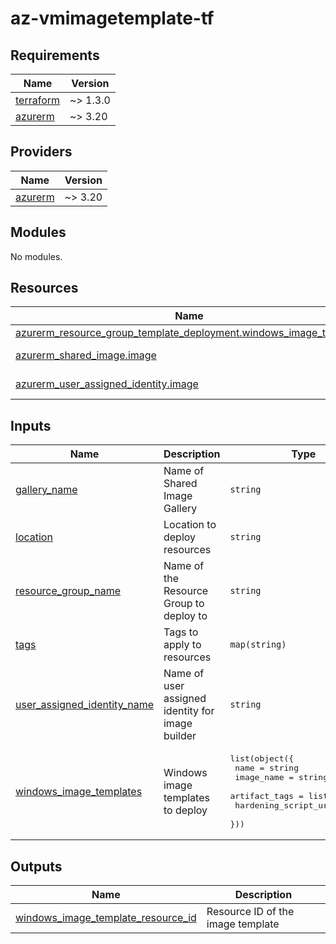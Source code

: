 # az-vmimagetemplate-tf
<!-- BEGIN_TF_DOCS -->
## Requirements

| Name | Version |
|------|---------|
| <a name="requirement_terraform"></a> [terraform](#requirement\_terraform) | ~> 1.3.0 |
| <a name="requirement_azurerm"></a> [azurerm](#requirement\_azurerm) | ~> 3.20 |

## Providers

| Name | Version |
|------|---------|
| <a name="provider_azurerm"></a> [azurerm](#provider\_azurerm) | ~> 3.20 |

## Modules

No modules.

## Resources

| Name | Type |
|------|------|
| [azurerm_resource_group_template_deployment.windows_image_template](https://registry.terraform.io/providers/hashicorp/azurerm/latest/docs/resources/resource_group_template_deployment) | resource |
| [azurerm_shared_image.image](https://registry.terraform.io/providers/hashicorp/azurerm/latest/docs/data-sources/shared_image) | data source |
| [azurerm_user_assigned_identity.image](https://registry.terraform.io/providers/hashicorp/azurerm/latest/docs/data-sources/user_assigned_identity) | data source |

## Inputs

| Name | Description | Type | Default | Required |
|------|-------------|------|---------|:--------:|
| <a name="input_gallery_name"></a> [gallery\_name](#input\_gallery\_name) | Name of Shared Image Gallery | `string` | n/a | yes |
| <a name="input_location"></a> [location](#input\_location) | Location to deploy resources | `string` | n/a | yes |
| <a name="input_resource_group_name"></a> [resource\_group\_name](#input\_resource\_group\_name) | Name of the Resource Group to deploy to | `string` | n/a | yes |
| <a name="input_tags"></a> [tags](#input\_tags) | Tags to apply to resources | `map(string)` | n/a | yes |
| <a name="input_user_assigned_identity_name"></a> [user\_assigned\_identity\_name](#input\_user\_assigned\_identity\_name) | Name of user assigned identity for image builder | `string` | n/a | yes |
| <a name="input_windows_image_templates"></a> [windows\_image\_templates](#input\_windows\_image\_templates) | Windows image templates to deploy | <pre>list(object({<br>    name                 = string<br>    image_name           = string<br>    artifact_tags        = list(string)<br>    hardening_script_url = string<br>  }))</pre> | n/a | yes |

## Outputs

| Name | Description |
|------|-------------|
| <a name="output_windows_image_template_resource_id"></a> [windows\_image\_template\_resource\_id](#output\_windows\_image\_template\_resource\_id) | Resource ID of the image template |
<!-- END_TF_DOCS -->